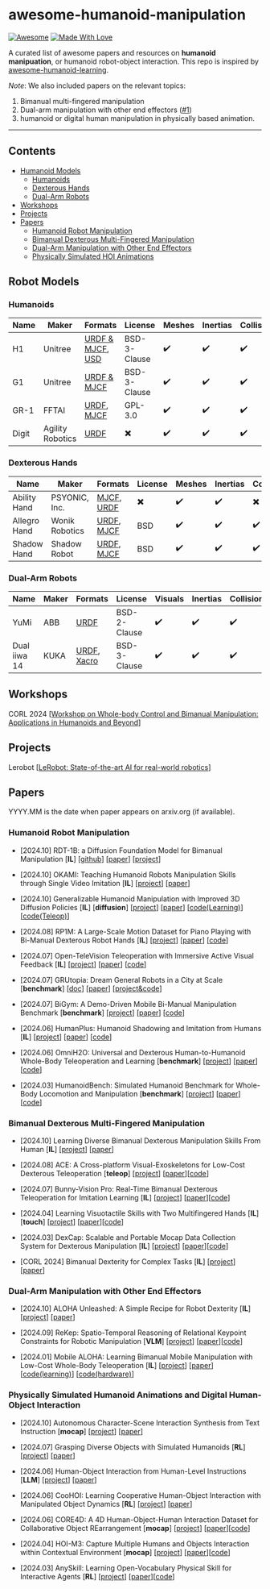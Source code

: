 # awesome-humanoid-manipulation 
[![Awesome](https://awesome.re/badge.svg)](https://awesome.re) 
[![Made With Love](https://img.shields.io/badge/Made%20With-Love-red.svg)](https://github.com/chetanraj/awesome-github-badges)


A curated list of awesome papers and resources on **humanoid manipuation**, or humanoid robot-object interaction. This repo is inspired by [awesome-humanoid-learning](https://github.com/jonyzhang2023/awesome-humanoid-learning).

_Note_: We also included papers on the relevant topics: 

1. Bimanual multi-fingered manipulation
2. Dual-arm manipulation with other end effectors ([#1](https://github.com/Tsunami-kun/awesome-humanoid-manipulation/issues/1))
3. humanoid or digital human manipulation in physically based animation.

---

## Contents
- [Humanoid Models](#Models)
  - [Humanoids](#Humanoids)
  - [Dexterous Hands](#DexterousHands)
  - [Dual-Arm Robots](#DualArmRobots)
- [Workshops](#Workshops)
- [Projects](#Projects)
- [Papers](#Papers)
  - [Humanoid Robot Manipulation](#HumanoidRobotManipulation)
  - [Bimanual Dexterous Multi-Fingered Manipulation](#BimanualDexterousMulti-FingeredManipulation)
  - [Dual-Arm Manipulation with Other End Effectors](#DualArmManipulationwithOtherEndEffectors)
  - [Physically Simulated HOI Animations](#PhysicallySimulatedHumanoidAnimations)


<a name="Models" />

## Robot Models

<a name="Humanoids" />

### Humanoids

| Name | Maker | Formats | License | Meshes | Inertias | Collisions |
|------|-------|---------|---------|--------|----------|------------|
| H1 | Unitree | [URDF & MJCF](https://github.com/unitreerobotics/unitree_ros/tree/master/robots/h1_description), [USD](https://github.com/unitreerobotics/unitree_model/tree/main/H1/usd) | BSD-3-Clause | ✔️ | ✔️ | ✔️ |
| G1 | Unitree | [URDF & MJCF](https://github.com/unitreerobotics/unitree_ros/tree/master/robots/g1_description) | BSD-3-Clause | ✔️ | ✔️ | ✔️ |
| GR-1 | FFTAI | [URDF](https://github.com/FFTAI/Wiki-GRx-Models/tree/master/GRX/GR1), [MJCF](https://github.com/FFTAI/wiki-mjcf/) | GPL-3.0 | ✔️ | ✔️ | ✔️ |
| Digit | Agility Robotics | [URDF](https://github.com/adubredu/DigitRobot.jl/tree/main/urdf) | ✖️ | ✔️ | ✔️ | ✔️ |

<a name="DexterousHands" />

### Dexterous Hands

| Name | Maker | Formats | License | Meshes | Inertias | Collisions |
|------|-------|---------|---------|--------|----------|------------|
| Ability Hand | PSYONIC, Inc. | [MJCF](https://github.com/psyonicinc/ability-hand-api/tree/master/URDF/mujoco), [URDF](https://github.com/psyonicinc/ability-hand-api/tree/master/URDF) | ✖️ | ✔️ | ✔️ | ✖️ |
| Allegro Hand | Wonik Robotics | [URDF](https://github.com/RobotLocomotion/models/tree/master/allegro_hand_description/urdf), [MJCF](https://github.com/shadow-robot/sr_common/tree/6fcee98982499a645c0812a89b6e70a920f2ed33/sr_description/mujoco_models) | BSD | ✔️ | ✔️ | ✔️ |
| Shadow Hand | Shadow Robot | [URDF](https://github.com/shadow-robot/sr_common/tree/noetic-devel/sr_description/mujoco_models/urdfs), [MJCF](https://github.com/google-deepmind/mujoco_menagerie/tree/main/wonik_allegro) | BSD | ✔️ | ✔️ | ✔️ |

<a name="DualArmRobots" />

### Dual-Arm Robots

| Name | Maker | Formats | License | Visuals | Inertias | Collisions |
|------|-------|---------|---------|---------|----------|------------|
| YuMi | ABB | [URDF](https://github.com/OrebroUniversity/yumi/tree/master/yumi_description) | BSD-2-Clause | ✔️ | ✔️ | ✔️ |
| Dual iiwa 14 | KUKA | [URDF](https://github.com/RobotLocomotion/models/blob/master/iiwa_description/urdf/dual_iiwa14_polytope_collision.urdf), [Xacro](https://github.com/RobotLocomotion/models/blob/master/iiwa_description/urdf/dual_iiwa14_polytope_collision.urdf.xacro) | BSD-3-Clause | ✔️ | ✔️ | ✔️ |



<a name="Workshops" />

## Workshops

CORL 2024 [[Workshop on Whole-body Control and Bimanual Manipulation: Applications in Humanoids and Beyond](https://wcbm-workshop.github.io/)]

<a name="Projects" />

## Projects

Lerobot [[LeRobot: State-of-the-art AI for real-world robotics](https://github.com/huggingface/lerobot)]

<a name="Papers" />

## Papers

YYYY.MM is the date when paper appears on arxiv.org (if available).

<a name="HumanoidRobotManipulation" />

### Humanoid Robot Manipulation

- [2024.10] RDT-1B: a Diffusion Foundation Model for Bimanual Manipulation [**IL**] [[github](https://github.com/thu-ml/RoboticsDiffusionTransformer)] [[paper](https://arxiv.org/pdf/2410.07864)] [[project](https://rdt-robotics.github.io/rdt-robotics/)]

- [2024.10] OKAMI: Teaching Humanoid Robots Manipulation Skills through Single Video Imitation [**IL**] [[project](https://ut-austin-rpl.github.io/OKAMI/)] [[paper](http://arxiv.org/abs/2410.11792)] 

- [2024.10] Generalizable Humanoid Manipulation with Improved 3D Diffusion Policies [**IL**] [**diffusion**] [[project](https://humanoid-manipulation.github.io/)] [[paper](https://arxiv.org/abs/2410.10803)] [[code(Learning)](https://github.com/YanjieZe/Improved-3D-Diffusion-Policy)][[code(Teleop)](https://github.com/YanjieZe/Improved-3D-Diffusion-Policy)]

- [2024.08] RP1M: A Large-Scale Motion Dataset for Piano Playing with Bi-Manual Dexterous Robot Hands [**IL**] [[project](https://rp1m.github.io/)] [[paper](https://arxiv.org/abs/2408.11048)] [[code](https://github.com/google-research/robopianist)]

- [2024.07] Open-TeleVision Teleoperation with Immersive Active Visual Feedback [**IL**] [[project](https://robot-tv.github.io/)] [[paper](https://arxiv.org/abs/2407.01512)] [[code](https://github.com/OpenTeleVision/TeleVision)]

- [2024.07] GRUtopia: Dream General Robots in a City at Scale [**benchmark**] [[doc](https://grutopia.github.io/)] [[paper](https://arxiv.org/abs/2407.10943)] [[project&code](https://github.com/OpenRobotLab/GRUtopia)]

- [2024.07] BiGym: A Demo-Driven Mobile Bi-Manual Manipulation Benchmark [**benchmark**] [[project](https://chernyadev.github.io/bigym)] [[paper](https://arxiv.org/abs/2407.07788)] [[code](https://github.com/YanjieZe/Humanoid-Teleoperation)]

- [2024.06] HumanPlus: Humanoid Shadowing and Imitation from Humans [**IL**] [[project](https://humanoid-ai.github.io/)] [[paper](https://arxiv.org/abs/2406.10454)] [[code](https://github.com/MarkFzp/humanplus)]

- [2024.06] OmniH2O: Universal and Dexterous Human-to-Humanoid Whole-Body Teleoperation and Learning [**benchmark**] [[project](https://omni.human2humanoid.com/)] [[paper](https://arxiv.org/abs/2406.08858)] [[code](https://github.com/LeCAR-Lab/human2humanoid)]

- [2024.03] HumanoidBench: Simulated Humanoid Benchmark for Whole-Body Locomotion and Manipulation [**benchmark**] [[project](https://humanoid-bench.github.io/)] [[paper](https://arxiv.org/abs/2403.10506)] [[code](https://github.com/carlosferrazza/humanoid-bench)]


<a name="BimanualDexterousMulti-FingeredManipulation" />

### Bimanual Dexterous Multi-Fingered Manipulation

- [2024.10] Learning Diverse Bimanual Dexterous Manipulation Skills From Human [**IL**] [[project](https://sites.google.com/view/bidexhd)] [[paper](https://arxiv.org/abs/2410.02477)]

- [2024.08] ACE: A Cross-platform Visual-Exoskeletons for Low-Cost Dexterous Teleoperation [**teleop**] [[project](https://ace-teleop.github.io/)] [[paper](https://arxiv.org/abs/2408.11805)][[code](https://github.com/ACETeleop/ACETeleop)]
   
- [2024.07] Bunny-Vision Pro: Real-Time Bimanual Dexterous Teleoperation for Imitation Learning [**IL**] [[project](https://dingry.github.io/projects/bunny_visionpro)] [[paper](https://arxiv.org/abs/2407.03162)][[code](https://github.com/Dingry/BunnyVisionPro)]

- [2024.04] Learning Visuotactile Skills with Two Multifingered Hands [**IL**] [**touch**] [[project](https://toruowo.github.io/hato/)] [[paper](http://arxiv.org/abs/2404.16823)][[code](https://github.com/toruowo/hato)]

- [2024.03] DexCap: Scalable and Portable Mocap Data
Collection System for Dexterous Manipulation [**IL**] [[project](https://dex-cap.github.io/)] [[paper](https://arxiv.org/abs/2403.07788)][[code](https://github.com/j96w/DexCap)]
 
- [CORL 2024] Bimanual Dexterity for Complex Tasks [**IL**] [[project](https://bidex-teleop.github.io/)] [[paper](https://openreview.net/pdf?id=55tYfHvanf)]



<a name="DualArmManipulationwithOtherEndEffectors" />

### Dual-Arm Manipulation with Other End Effectors

- [2024.10] ALOHA Unleashed: A Simple Recipe for Robot Dexterity [**IL**] [[project](https://aloha-unleashed.github.io/)] [[paper](https://arxiv.org/abs/2410.13126)]

- [2024.09] ReKep: Spatio-Temporal Reasoning of Relational Keypoint Constraints for Robotic Manipulation [**VLM**] [[project](https://rekep-robot.github.io/)] [[paper](https://rekep-robot.github.io/rekep.pdf)][[code](https://github.com/huangwl18/ReKep)]

- [2024.01] Mobile ALOHA: Learning Bimanual Mobile Manipulation with Low-Cost Whole-Body Teleoperation [**IL**] [[project](https://mobile-aloha.github.io/)] [[paper](http://arxiv.org/abs/2401.02117)][[code(learning)](https://github.com/MarkFzp/act-plus-plus)] [[code(hardware)](https://github.com/MarkFzp/mobile-aloha)]


<a name="PhysicallySimulatedHumanoidAnimations" />

### Physically Simulated Humanoid Animations and Digital Human-Object Interaction

- [2024.10] Autonomous Character-Scene Interaction Synthesis from Text Instruction [**mocap**] [[project](https://lingomotions.com/)] [[paper](https://arxiv.org/abs/2410.03187)]

- [2024.07] Grasping Diverse Objects with Simulated Humanoids [**RL**] [[project](https://www.zhengyiluo.com/Omnigrasp-Site/)] [[paper](https://arxiv.org/abs/2407.11385)]

- [2024.06] Human-Object Interaction from Human-Level Instructions [**LLM**] [[project](https://hoifhli.github.io/)] [[paper](https://arxiv.org/abs/2406.17840)]


- [2024.06] CooHOI: Learning Cooperative Human-Object Interaction with Manipulated Object Dynamics [**RL**] [[project](https://gao-jiawei.com/Research/CooHOI/)] [[paper](https://arxiv.org/abs/2406.14558)]

- [2024.06] CORE4D: A 4D Human-Object-Human Interaction Dataset for Collaborative Object REarrangement [**mocap**] [[project](https://core4d.github.io/)] [[paper](https://arxiv.org/pdf/2406.19353)][[code](https://github.com/leolyliu/CORE4D-Instructions)]

- [2024.04] HOI-M3: Capture Multiple Humans and Objects Interaction within Contextual Environment [**mocap**] [[project](https://juzezhang.github.io/HOIM3_ProjectPage/)] [[paper](https://arxiv.org/pdf/2404.00299.pdf)][[code](https://github.com/Juzezhang/NeuralDome_Toolbox)]

- [2024.03] AnySkill: Learning Open-Vocabulary Physical Skill for Interactive Agents [**RL**] [[project](https://anyskill.github.io/)] [[paper](https://arxiv.org/abs/2403.12835)][[code](https://github.com/jiemingcui/anyskill)]
